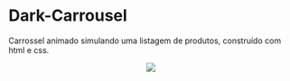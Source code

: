 # Dark-Carrousel
Carrossel animado simulando uma listagem de produtos, construído com html e css.
<div align="center">
  <img src="dark_carrousel.gif">
</div>
